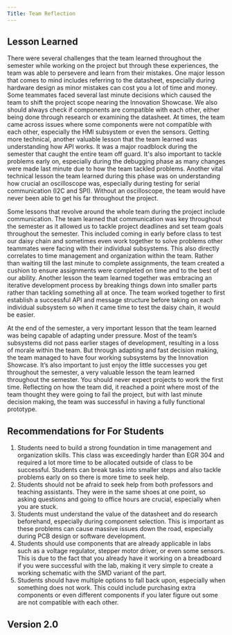 ```yaml
---
Title: Team Reflection
---
```

## Lesson Learned
There were several challenges that the team learned throughout the semester while working on the project but through these experiences, the team was able to persevere and learn from their mistakes. One major lesson that comes to mind includes referring to the datasheet, especially during hardware design as minor mistakes can cost you a lot of time and money. Some teammates faced several last minute decisions which caused the team to shift the project scope nearing the Innovation Showcase. We also should always check if components are compatible with each other, either being done through research or examining the datasheet. At times, the team came across issues where some components were not compatible with each other, especially the HMI subsystem or even the sensors. Getting more technical, another valuable lesson that the team learned was understanding how API works. It was a major roadblock during the semester that caught the entire team off guard. It's also important to tackle problems early on, especially during the debugging phase as many changes were made last minute due to how the team tackled problems. Another vital technical lesson the team learned during this phase was on understanding how crucial an oscilloscope was, especially during testing for serial communication (I2C and SPI). Without an oscilloscope, the team would have never been able to get his far throughout the project. 

Some lessons that revolve around the whole team during the project include communication. The team learned that communication was key throughout the semester as it allowed us to tackle project deadlines and set team goals throughout the semester. This included coming in early before class to test our daisy chain and sometimes even work together to solve problems other teammates were facing with their individual subsystems. This also directly correlates to time management and organization within the team. Rather than waiting till the last minute to complete assignments, the team created a cushion to ensure assignments were completed on time and to the best of our ability.  Another lesson the team learned together was embracing an iterative development process by breaking things down into smaller parts rather than tackling something all at once. The team worked together to first establish a successful API and message structure before taking on each individual subsystem so when it came time to test the daisy chain, it would be easier. 

At the end of the semester, a very important lesson that the team learned was being capable of adapting under pressure. Most of the team’s subsystems did not pass earlier stages of development, resulting in a loss of morale within the team. But through adapting and fast decision making, the team managed to have four working subsystems by the Innovation Showcase. It’s also important to just enjoy the little successes you get throughout the semester, a very valuable lesson the team learned throughout the semester. You should never expect projects to work the first time. Reflecting on how the team did, it reached a point where most of the team thought they were going to fail the project, but with last minute decision making, the team was successful in having a fully functional prototype.


## Recommendations for For Students

<ol>
  <li>
    Students need to build a strong foundation in time management and organization skills. This class was exceedingly harder than EGR 304 and required a lot more time to be allocated outside of class to be successful. Students can break tasks into smaller steps and also tackle problems early on so there is more time to seek help.
  </li>
  <li>
    Students should not be afraid to seek help from both professors and teaching assistants. They were in the same shoes at one point, so asking questions and going to office hours are crucial, especially when you are stuck.
  </li>
  <li>
    Students must understand the value of the datasheet and do research beforehand, especially during component selection. This is important as these problems can cause massive issues down the road, especially during PCB design or software development.
  </li>
  <li>
    Students should use components that are already applicable in labs such as a voltage regulator, stepper motor driver, or even some sensors. This is due to the fact that you already have it working on a breadboard if you were successful with the lab, making it very simple to create a working schematic with the SMD variant of the part.
  </li>
  <li>
    Students should have multiple options to fall back upon, especially when something does not work. This could include purchasing extra components or even different components if you later figure out some are not compatible with each other.
  </li>
</ol>



## Version 2.0


